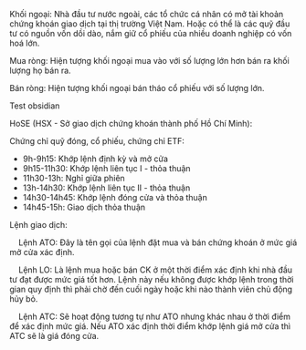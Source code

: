 Khối ngoại: Nhà đầu tư nước ngoài, các tổ chức cá nhân có mở tài khoản chứng khoán giao dịch tại thị trường Việt Nam. Hoặc có thể là các quỹ đầu tư có nguồn vốn dồi dào, nắm giữ cổ phiếu của nhiều doanh nghiệp có vốn hoá lớn.

Mua ròng: Hiện tượng khối ngoại mua vào với số lượng lớn hơn bán ra khối lượng họ bán ra.

Bán ròng: Hiện tượng khối ngoại bán tháo cổ phiếu với số lượng lớn.

Test obsidian

HoSE (HSX - Sở giao dịch chứng khoán thành phố Hồ Chí Minh):

Chứng chỉ quỹ đóng, cổ phiếu, chứng chỉ ETF:

* 9h-9h15: Khớp lệnh định kỳ và mở cửa
* 9h15-11h30: Khớp lệnh liên tục I - thỏa thuận
* 11h30-13h: Nghỉ giữa phiên
* 13h-14h30: Khớp lệnh liên tục II - thỏa thuận
* 14h30-14h45: Khớp lệnh đóng cửa và thỏa thuận
* 14h45-15h: Giao dịch thỏa thuận

Lệnh giao dịch:

    Lệnh ATO: Đây là tên gọi của lệnh đặt mua và bán chứng khoán ở mức giá mở cửa xác định.

    Lệnh LO: Là lệnh mua hoặc bán CK ở một thời điểm xác định khi nhà đầu tư đạt được mức giá tốt hơn. Lệnh này nếu không được khớp lệnh trong thời gian quy định thì phải chờ đến cuối ngày hoặc khi nào thành viên chủ động hủy bỏ.

    Lệnh ATC: Sẽ hoạt động tương tự như ATO nhưng khác nhau ở thời điểm để xác định mức giá. Nếu ATO xác định thời điểm khớp lệnh giá mở cửa thì ATC sẽ là giá đóng cửa.
